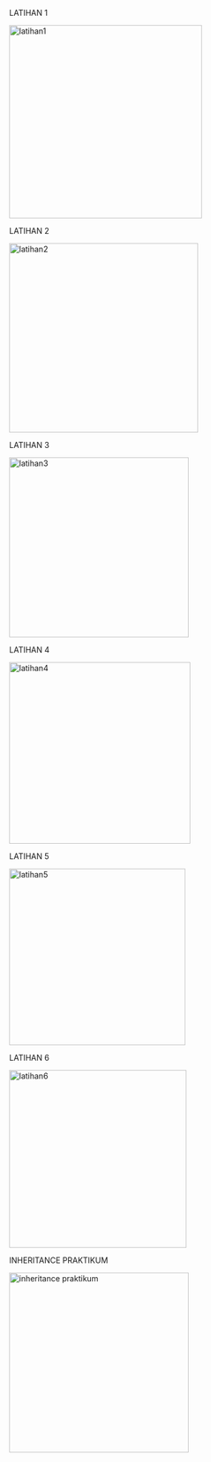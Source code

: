 LATIHAN 1

<img width="349" alt="latihan1" src="https://user-images.githubusercontent.com/68811466/111904502-e3a74c00-8a79-11eb-8d63-5f3a3b0557c8.PNG">

LATIHAN 2

<img width="342" alt="latihan2" src="https://user-images.githubusercontent.com/68811466/111904514-f3269500-8a79-11eb-99f3-60fd51b0905d.PNG">


LATIHAN 3

<img width="325" alt="latihan3" src="https://user-images.githubusercontent.com/68811466/111904520-fb7ed000-8a79-11eb-8bc2-10a3b90a30e9.PNG">


LATIHAN 4

<img width="328" alt="latihan4" src="https://user-images.githubusercontent.com/68811466/111904526-046fa180-8a7a-11eb-8c5f-8def65147bfb.PNG">


LATIHAN 5

<img width="319" alt="latihan5" src="https://user-images.githubusercontent.com/68811466/111904531-0b96af80-8a7a-11eb-9fc1-a34a47a29ff3.PNG">


LATIHAN 6

<img width="321" alt="latihan6" src="https://user-images.githubusercontent.com/68811466/111904536-12bdbd80-8a7a-11eb-818e-4f30f97f892f.PNG">


INHERITANCE PRAKTIKUM

<img width="325" alt="inheritance praktikum" src="https://user-images.githubusercontent.com/68811466/111904546-1fdaac80-8a7a-11eb-82ca-07d166db3bc4.PNG">
